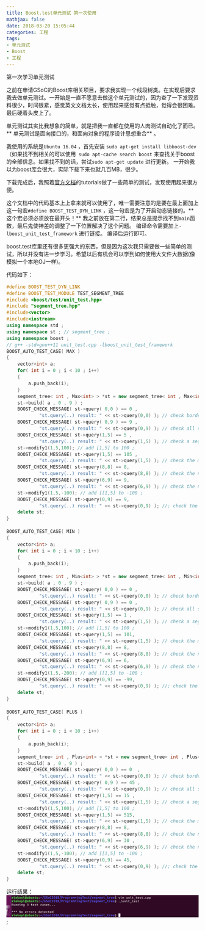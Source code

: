 ```yaml
---
title: Boost.test单元测试 第一次使用
mathjax: false
date: 2018-03-20 15:05:44
categories: 工程 
tags:
- 单元测试
- Boost
- 工程 
---
```



第一次学习单元测试
<!--more-->

之前在申请GSoC的Boost库相关项目，要求我实现一个线段树类。在实现后要求我去做单元测试。一开始是一直不愿意去做这个单元测试的，因为查了一下发现资料很少，时间很紧，感觉英文文档太长，使用起来感觉有点抵触，觉得会很困难。
最后硬着头皮上了。

单元测试其实比我想象的简单，就是把我一直都在使用的人肉测试自动化了而已。
** 单元测试是面向接口的，和面向对象的程序设计思想重合** 。

我使用的系统是`Ubuntu 16.04` ，首先安装 `sudo apt-get install libboost-dev` （如果找不到相关的可以使用` sudo apt-cache search boost` 来查找关于boost的全部信息。如果找不到的话，尝试`sudo apt-get update` 进行更新。
一开始我以为boost库会很大，实际下载下来也就几百MB，很少。

下载完成后，我照着[官方文档](http://www.boost.org/doc/libs/1_66_0/libs/test/doc/html/boost_test/practical_usage_recommendations/tutorials/bt_and_tdd.html)的tutorials做了一些简单的测试，发现使用起来很方便。


这个文档中的代码基本上上拿来就可以使用了，唯一需要注意的是要在最上面加上这一句宏`#define BOOST_TEST_DYN_LINK` ，这一句宏是为了开启动态链接的。** 这个宏必须必须放在最开头！** 我之前放在第二行，结果总是提示找不到`main`函数，最后鬼使神差的调整了一下位置解决了这个问题。
编译命令需要加上`-lboost_unit_test_framework` 进行链接。
编译后运行即可。

boost.test库里还有很多更强大的东西，但是因为这次我只需要做一些简单的测试，所以并没有进一步学习。希望以后有机会可以学到如何使用大文件大数据(像模拟一个本地OJ一样)。

代码如下：
```c++
#define BOOST_TEST_DYN_LINK
#define BOOST_TEST_MODULE TEST_SEGMENT_TREE 
#include <boost/test/unit_test.hpp>
#include "segment_tree.hpp"
#include<vector>
#include<iostream>
using namespace std ;
using namespace st ; // segment_tree ;
using namespace boost ;
// g++ -std=gnu++11 unit_test.cpp -lboost_unit_test_framework
BOOST_AUTO_TEST_CASE( MAX )
{
	vector<int> a;
	for( int i = 0 ; i < 10 ; i++)
	{
		a.push_back(i);
	}
	segment_tree< int , Max<int> > *st = new segment_tree< int , Max<int> > ; 
	st->build( a , 0 , 9 ) ;
	BOOST_CHECK_MESSAGE( st->query( 0,0 ) == 0 ,   
			"st.query(..) result: " << st->query(0,0) ); // check border zero 
	BOOST_CHECK_MESSAGE( st->query( 0,9 ) == 9 ,   
			"st.query(..) result: " << st->query(0,9) ); // check all segment ; 
	BOOST_CHECK_MESSAGE( st->query(1,5) == 5 ,   
			"st.query(..) result: " << st->query(1,5) ); // check a segment ; 
	st->modify1(1,5,100); // add [1,5] to 100 ; 
	BOOST_CHECK_MESSAGE( st->query(1,5) == 105 ,   
			"st.query(..) result: " << st->query(1,5) ); // check the modify correct; 
	BOOST_CHECK_MESSAGE( st->query(8,8) == 8,   
			"st.query(..) result: " << st->query(8,8) ); // check the not modify node ; 
	BOOST_CHECK_MESSAGE( st->query(6,9) == 9,   
			"st.query(..) result: " << st->query(6,9) ); // check the not modify segment ; 
	st->modify1(1,5,-100); // add [[1,5] to -100 ; 
	BOOST_CHECK_MESSAGE( st->query(0,9) == 9,   
			"st.query(..) result: " << st->query(0,9) ); //; check the modify ;  
	delete st;
}

BOOST_AUTO_TEST_CASE( MIN )
{
	vector<int> a;
	for( int i = 0 ; i < 10 ; i++)
	{
		a.push_back(i);
	}
	segment_tree< int , Min<int> > *st = new segment_tree< int , Min<int> > ; 
	st->build( a , 0 , 9 ) ;
	BOOST_CHECK_MESSAGE( st->query( 0,0 ) == 0 ,   
			"st.query(..) result: " << st->query(0,0) ); // check border zero 
	BOOST_CHECK_MESSAGE( st->query( 0,9 ) == 0 ,   
			"st.query(..) result: " << st->query(0,9) ); // check all segment ; 
	BOOST_CHECK_MESSAGE( st->query(1,5) == 1 ,   
			"st.query(..) result: " << st->query(1,5) ); // check a segment ; 
	st->modify1(1,5,100); // add [1,5] to 100 ; 
	BOOST_CHECK_MESSAGE( st->query(1,5) == 101,   
			"st.query(..) result: " << st->query(1,5) ); // check the modify correct; 
	BOOST_CHECK_MESSAGE( st->query(8,8) == 8,   
			"st.query(..) result: " << st->query(8,8) ); // check the not modify node ; 
	BOOST_CHECK_MESSAGE( st->query(6,9) == 6,   
			"st.query(..) result: " << st->query(6,9) ); // check the not modify segment ; 
	st->modify1(1,5,-200); // add [[1,5] to -100 ; 
	BOOST_CHECK_MESSAGE( st->query(0,9) == -99,   
			"st.query(..) result: " << st->query(0,9) ); //; check the modify ;  
	delete st;
}

BOOST_AUTO_TEST_CASE( PLUS )
{
	vector<int> a;
	for( int i = 0 ; i < 10 ; i++)
	{
		a.push_back(i);
	}
	segment_tree< int , Plus<int> > *st = new segment_tree< int , Plus<int> > ; 
	st->build( a , 0 , 9 ) ;
	BOOST_CHECK_MESSAGE( st->query( 0,0 ) == 0  ,   
			"st.query(..) result: " << st->query(0,0) ); // check border zero 
	BOOST_CHECK_MESSAGE( st->query( 0,9 ) == 45 ,   
			"st.query(..) result: " << st->query(0,9) ); // check all segment ; 
	BOOST_CHECK_MESSAGE( st->query(1,5) == 15 ,   
			"st.query(..) result: " << st->query(1,5) ); // check a segment ; 
	st->modify1(1,5,100); // add [1,5] to 100 ; 
	BOOST_CHECK_MESSAGE( st->query(1,5) == 515,   
			"st.query(..) result: " << st->query(1,5) ); // check the modify correct; 
	BOOST_CHECK_MESSAGE( st->query(8,8) == 8,   
			"st.query(..) result: " << st->query(8,8) ); // check the not modify node ; 
	BOOST_CHECK_MESSAGE( st->query(6,9) == 30 ,   
			"st.query(..) result: " << st->query(6,9) ); // check the not modify segment ; 
	st->modify1(1,5,-100); // add [[1,5] to -100 ; 
	BOOST_CHECK_MESSAGE( st->query(0,9) == 45,   
			"st.query(..) result: " << st->query(0,9) ); //; check the modify ;  
	delete st;
}
```

运行结果：![](/images/boost_test.png);
